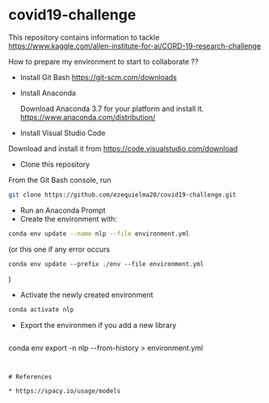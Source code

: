# covid19-challenge

This repository contains information to tackle https://www.kaggle.com/allen-institute-for-ai/CORD-19-research-challenge

How to prepare my environment to start to collaborate ??

* Install Git Bash
  https://git-scm.com/downloads
  
* Install Anaconda

  Download Anaconda 3.7 for your platform and install it.
  https://www.anaconda.com/distribution/
 
 * Install Visual Studio Code
 
  Download and install it from https://code.visualstudio.com/download
  
 * Clone this repository
 
  From the Git Bash console, run
  
 ```bash
 git clone https://github.com/ezequielma20/covid19-challenge.git
 ```
 
 * Run an Anaconda Prompt
 * Create the environment with:
 
 ```bash 
 conda env update --name nlp --file environment.yml
 ```

 (or this one if any error occurs
 
 ```
 conda env update --prefix ./env --file environment.yml 
 ```

 )
 
  * Activate the newly created environment
  ```bash
  conda activate nlp
  ```
  
  * Export the environmen if you add a new library
    ```bash
  conda env export -n nlp --from-history > environment.yml
  ```
  

# References

* https://spacy.io/usage/models

